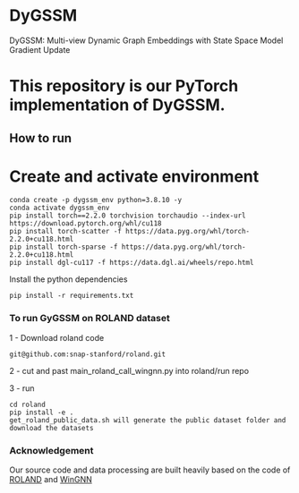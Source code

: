 # DyGSSM
DyGSSM: Multi-view Dynamic Graph Embeddings with State
Space Model Gradient Update

# This repository is our PyTorch implementation of DyGSSM.


## How to run 
# Create and activate environment
```shell script
conda create -p dygssm_env python=3.8.10 -y
conda activate dygssm_env
pip install torch==2.2.0 torchvision torchaudio --index-url https://download.pytorch.org/whl/cu118
pip install torch-scatter -f https://data.pyg.org/whl/torch-2.2.0+cu118.html
pip install torch-sparse -f https://data.pyg.org/whl/torch-2.2.0+cu118.html
pip install dgl-cu117 -f https://data.dgl.ai/wheels/repo.html
```

Install the python dependencies

```shell script
pip install -r requirements.txt

```

### To run GyGSSM on ROLAND dataset
1 - Download roland code 
```shell script
git@github.com:snap-stanford/roland.git

```
2 - cut and past main_roland_call_wingnn.py into roland/run repo

3 - run 
```shell script
cd roland
pip install -e .
get_roland_public_data.sh will generate the public dataset folder and download the datasets
```


### Acknowledgement
Our source code and data processing are built heavily based on the code of [ROLAND](https://github.com/snap-stanford/roland) and [WinGNN](https://github.com/pursuecong/WinGNN)


